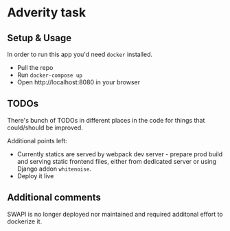 # Adverity task

## Setup & Usage
In order to run this app you'd need `docker` installed.
- Pull the repo
- Run `docker-compose up`
- Open http://localhost:8080 in your browser

## TODOs
There's bunch of TODOs in different places in the code for things that could/should be improved.

Additional points left:
- Currently statics are served by webpack dev server - 
prepare prod build and serving static frontend files, 
either from dedicated server or using Django addon `whitenoise`.
- Deploy it live

## Additional comments
SWAPI is no longer deployed nor maintained and required additonal effort to dockerize it.
